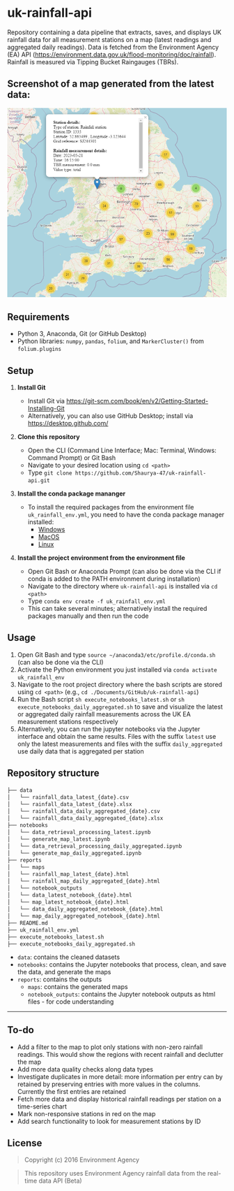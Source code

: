 # uk-rainfall-api
Repository containing a data pipeline that extracts, saves, and displays UK rainfall data for all measurement stations on a map (latest readings and aggregated daily readings). Data is fetched from the Environment Agency (EA) API 
(https://environment.data.gov.uk/flood-monitoring/doc/rainfall). Rainfall is measured via Tipping Bucket Raingauges (TBRs).

## Screenshot of a map generated from the latest data:
![alt text](https://github.com/Shaurya-47/uk-rainfall-api/blob/main/map_screenshot.PNG?raw=true)

## Requirements
* Python 3, Anaconda, Git (or GitHub Desktop)
* Python libraries: `numpy`, `pandas`, `folium`, and `MarkerCluster()` from `folium.plugins`

## Setup
1. **Install Git**
	* Install Git via https://git-scm.com/book/en/v2/Getting-Started-Installing-Git
	* Alternatively, you can also use GitHub Desktop; install via https://desktop.github.com/

2. **Clone this repository**
    * Open the CLI (Command Line Interface; Mac: Terminal, Windows: Command Prompt) or Git Bash
    * Navigate to your desired location using `cd <path>`
    * Type `git clone https://github.com/Shaurya-47/uk-rainfall-api.git`

3. **Install the conda package mananger**
   * To install the required packages from the environment file `uk_rainfall_env.yml`, you need to have the conda package manager installed:
        * [Windows](https://conda.io/projects/conda/en/latest/user-guide/install/windows.html)
        * [MacOS](https://conda.io/projects/conda/en/latest/user-guide/install/macos.html)
        * [Linux](https://conda.io/projects/conda/en/latest/user-guide/install/linux.html)

4. **Install the project environment from the environment file**
    * Open Git Bash or Anaconda Prompt (can also be done via the CLI if conda is added to the PATH environment during installation)
    * Navigate to the directory where `uk-rainfall-api` is installed via `cd <path>`
    * Type `conda env create -f uk_rainfall_env.yml`
    * This can take several minutes; alternatively install the required packages manually and then run the code

## Usage

1. Open Git Bash and type `source ~/anaconda3/etc/profile.d/conda.sh` (can also be done via the CLI)
2. Activate the Python environment you just installed via `conda activate uk_rainfall_env`
3. Navigate to the root project directory where the bash scripts are stored using `cd <path>` (e.g., `cd ./Documents/GitHub/uk-rainfall-api`)
4. Run the Bash script `sh execute_notebooks_latest.sh` or `sh execute_notebooks_daily_aggregated.sh` to save and visualize the latest or aggregated daily rainfall measurements across 
the UK EA measurement stations respectively
5. Alternatively, you can run the jupyter notebooks via the Jupyter interface and obtain the same results. Files with the suffix `latest` use only the latest measurements and files with the suffix `daily_aggregated`
 use daily data that is aggregated per station

## Repository structure

```
├── data
│   └── rainfall_data_latest_{date}.csv
│   └── rainfall_data_latest_{date}.xlsx
│   └── rainfall_data_daily_aggregated_{date}.csv
│   └── rainfall_data_daily_aggregated_{date}.xlsx
├── notebooks 
│   └── data_retrieval_processing_latest.ipynb
│   └── generate_map_latest.ipynb
│   └── data_retrieval_processing_daily_aggregated.ipynb
│   └── generate_map_daily_aggregated.ipynb
├── reports
│   └── maps
│	└── rainfall_map_latest_{date}.html
│	└── rainfall_map_daily_aggregated_{date}.html
│   └── notebook_outputs
│	└── data_latest_notebook_{date}.html
│	└── map_latest_notebook_{date}.html
│	└── data_daily_aggregated_notebook_{date}.html
│	└── map_daily_aggregated_notebook_{date}.html
├── README.md
├── uk_rainfall_env.yml
├── execute_notebooks_latest.sh
├── execute_notebooks_daily_aggregated.sh
```

* `data`: contains the cleaned datasets
* `notebooks`: contains the Jupyter notebooks that process, clean, and save the data, and generate the maps
* `reports`: contains the outputs
	* `maps`: contains the generated maps
	* `notebook_outputs`: contains the Jupyter notebook outputs as html files - for code understanding

---

## To-do
* Add a filter to the map to plot only stations with non-zero rainfall readings. This would show the regions with recent rainfall and declutter the map
* Add more data quality checks along data types
* Investigate duplicates in more detail: more information per entry can by retained by preserving entries with more values in the columns. Currently the first entries are retained
* Fetch more data and display historical rainfall readings per station on a time-series chart
* Mark non-responsive stations in red on the map
* Add search functionality to look for measurement stations by ID

## License

> Copyright (c) 2016 Environment Agency

> This repository uses Environment Agency rainfall data from the real-time data API (Beta)


